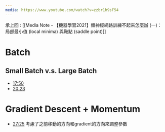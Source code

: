 ```yaml
---
media: https://www.youtube.com/watch?v=zzbr1h9sF54
---
```

承上回 : [[Media Note - 【機器學習2021】類神經網路訓練不起來怎麼辦 (一)： 局部最小值 (local minima) 與鞍點 (saddle point)]] 
# Batch

## Small Batch v.s. Large Batch


- [17:50](https://www.youtube.com/watch?v=zzbr1h9sF54&t=1071#t=17:50.98) 
- [20:23](https://www.youtube.com/watch?v=zzbr1h9sF54&t=1223#t=20:23.34) 

# Gradient Descent + Momentum


- [27:25](https://www.youtube.com/watch?v=zzbr1h9sF54&t=1646#t=27:25.71) 考慮了之前移動的方向和gradient的方向來調整參數